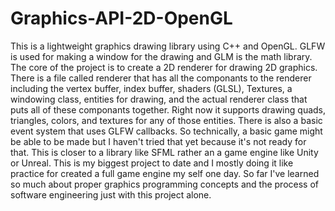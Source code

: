 # Graphics-API-2D-OpenGL
This is a lightweight graphics drawing library using C++ and OpenGL. GLFW is used for making a window for the drawing and GLM is the math library. The core of the project is to create a 2D renderer for 
drawing 2D graphics. There is a file called renderer that has all the componants to the renderer including the vertex buffer, index buffer, shaders (GLSL), Textures,
a windowing class, entities for drawing, and the actual renderer class that puts all of these componants together. Right now it supports drawing quads, triangles, colors, and
textures for any of those entities. There is also a basic event system that uses GLFW callbacks. So technically, a basic game might be able to be made but I haven't tried that
yet because it's not ready for that. This is closer to a library like SFML rather an a game engine like Unity or Unreal. This is my biggest project to date and I mostly doing it like practice for created a full 
game engine my self one day. So far I've learned so much about proper graphics programming concepts and the process of software engineering just with this project alone. 
